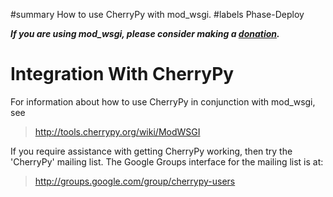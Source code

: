 ﻿#summary How to use CherryPy with mod\_wsgi.
#labels Phase-Deploy

_**If you are using mod\_wsgi, please consider making a
[donation](HowToContributeBack.md).**_

# Integration With CherryPy #

For information about how to use CherryPy in conjunction with mod\_wsgi, see

> http://tools.cherrypy.org/wiki/ModWSGI

If you require assistance with getting CherryPy working, then try the
'CherryPy' mailing list. The Google Groups interface for the mailing list
is at:

> http://groups.google.com/group/cherrypy-users